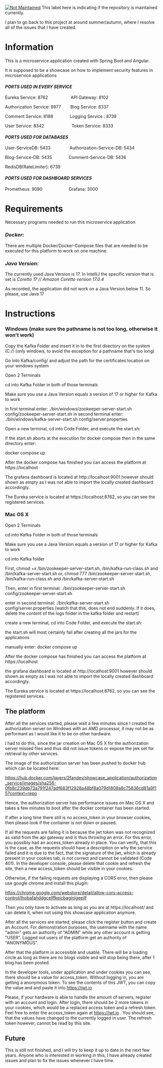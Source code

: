 [![Not Maintained](https://img.shields.io/badge/Maintenance%20Level-Not%20Maintained-yellow.svg)](https://gist.github.com/cheerfulstoic/d107229326a01ff0f333a1d3476e068d)
This label here is indicating if the repository is maintained currently. 

I plan to go back to this project at around summer/autumn, where I resolve all of the issues that I have created.


# Information
This is a microservice application created with Spring Boot and Angular.

It is supposed to be a showcase on how to implement security features in microservice applications

#### ***PORTS USED IN EVERY SERVICE***

Eureka Service: 8762 &nbsp;&nbsp;&nbsp;&nbsp;&nbsp;&nbsp;&nbsp;&nbsp;&nbsp;&nbsp;&nbsp;&nbsp;&nbsp;&nbsp;&nbsp;&nbsp;&nbsp;  API Gateway: 8102

Authorization Service: 8977 &nbsp;&nbsp;&nbsp;&nbsp;&nbsp;&nbsp; Blog Service: 8337

Comment Service: 8188 &nbsp;&nbsp;&nbsp;&nbsp;&nbsp;&nbsp;&nbsp;&nbsp;&nbsp;&nbsp;&nbsp;&nbsp;  Logging Service : 8739

User Service: 8342 &nbsp;&nbsp;&nbsp;&nbsp;&nbsp;&nbsp;&nbsp; &nbsp;&nbsp;&nbsp;&nbsp;&nbsp;&nbsp;&nbsp; &nbsp;&nbsp;&nbsp;&nbsp;&nbsp;&nbsp;Token Service: 8333

#### ***PORTS USED FOR DATABASES***
User-ServiceDB: 5433 &nbsp;&nbsp;&nbsp;&nbsp;&nbsp;&nbsp;&nbsp;&nbsp;&nbsp;&nbsp;&nbsp;&nbsp;&nbsp;&nbsp;  Authorization-Service-DB: 5434

Blog-Service-DB: 5435 &nbsp;&nbsp;&nbsp;&nbsp;&nbsp;&nbsp;&nbsp; &nbsp;&nbsp;&nbsp;&nbsp;&nbsp;Comment-Service-DB: 5436

RedisDB(RateLimiter): 6739

#### ***PORTS USED FOR DASHBOARD SERVICES***

Prometheus: 9090 &nbsp;&nbsp;&nbsp;&nbsp;&nbsp;&nbsp;&nbsp; &nbsp;&nbsp;&nbsp;&nbsp;&nbsp;&nbsp;&nbsp;&nbsp;&nbsp;&nbsp;&nbsp;&nbsp; Grafana: 3000

# **Requirements** 

Necessary programs needed to run this microservice application

### *Docker:*

There are multiple Docker/Docker-Compose files that are needed to be executed for this platform to work on one machine. 

### *Java Version*:

The currently used Java Version is 17. 
In IntelliJ the specific version that is set is 
*Coretto 17 // Amazon Coretto version 17.0.4*

As recorded, the application did not work on a Java Version below 11. 
So please, use Java 17

# **Instructions**

### **Windows** (make sure the pathname is not too long, otherwise it won't work)


Copy the Kafka Folder and insert it in to the first directory on the system (C:/) (only windows, to avoid the exception for a pathname that's too long)

Go into Kafka/config/ and adjust the path for the certificates
location on your windows system

Open 2 Terminals

cd into Kafka Folder in both of those terminals

Make sure you use a Java Version equals a version of 17 or higher for Kafka to work

in first terminal enter: 
./bin/windows/zookeeper-server-start.sh config/zookeeper-server-start.sh
in second terminal enter:
./bin/windows/kafka-server-start.sh config/server.properties

Open a new terminal, cd into Code Folder, and execute the start.sh:

if the start.sh aborts at the execution for docker compose 
then in the same directory enter: 

docker compose up

After the docker compose has finished
you can access the platform at https://localhost

The grafana dashboard is located at http://localhost:9001
however should shown as empty as I was not able to import the locally created dashboard accordingly.

The Eureka service is located at https://localhost:8762, so you can see the registered services.

### **Mac OS X**

Open 2 Terminals

cd into Kafka Folder in both of those terminals

Make sure you use a Java Version equals a version of 17 or higher for Kafka to work

cd into Kafka folder

First, chmod +x /bin/zookeeper-server-start.sh, /bin/kafka-run-class.sh and /bin/kafka-server-start.sh
or, chmod 777 /bin/zookeeper-server-start.sh, /bin/kafka-run-class.sh and /bin/kafka-server-start.sh

Then, enter in first terminal: 
./bin/zookeeper-server-start.sh config/zookeeper-server-start.sh

enter in second terminal:
./bin/kafka-server-start.sh config/server.properties (watch that this, does not end suddenly. If it does, delete the content of the logs folder in the kafka folder and restart)

create a new terminal, cd into Code Folder, and execute the start.sh:

the start.sh will most certainly fail after creating all the jars for the applications

manually enter: docker compose up

After the docker compose has finished
you can access the platform at https://localhost

the grafana dashboard is located at http://localhost:9001
however should shown as empty as I was not able to import the locally created dashboard accordingly.

The Eureka service is located at https://localhost:8762, so you can see the registered services.


## The platform
After all the services started, please wait a few minutes
since I created the authorization server on Windows with an AMD processor,
it may not be as performant as I would like it to be on other hardware. 

I had to do this, since the jar creation on Mac OS X for the authorization server
missed files and thus did not issue tokens or expose the jwk set for retrieval 
by other services. 

The image of the authorization server has been pushed to docker hub
which can be located here: 

https://hub.docker.com/layers/2fandev/showcase_application/authorization_service/images/sha256-0fb8c239db73a791f247adf683f12928a48bf8a079d1808a8c75836cd81a9f15?context=repo

Hence, the authorization server has performance issues on Mac OS X 
and takes a few minutes to boot after the docker container has been started.

If after a long time there still is no access_token in your browser cookies,
then please look if the container is not down or paused.

If all the requests are failing it is because the jwt token was not recognized
as valid from the api gateway and is thus throwing an error. For this error, you 
possibly had an access_token already in place. You can verify, that this is
the case, as the requests should have a description on why the service failed
and it is due to the fact, that the signature of the jwt, which is already
present in your cookies tab, is not correct and cannot be validated (Code 401).
In the developer console, please
delete that cookie and refresh the site, then a new access_token should be visible
in your cookies.

Otherwise, if the failing requests 
are displaying a CORS error, then please use google chrome and 
install this plugin: 

https://chrome.google.com/webstore/detail/allow-cors-access-control/lhobafahddgcelffkeicbaginigeejlf

Then you only have to activate as long as you are at https://localhost/ and can delete it, when 
not using this showcase application anymore. 

After all the services are started, please click the register button 
and create an Account. For demonstration purposes, the username with the name "admin" 
gets an authority of "ADMIN" while any other account is getting "USER". Logged out users 
of the platform get an authority of "ANONYMOUS". 

After that the platform is accessible and usable.
There will be a loading circle as long as there are no blogs 
visible and will stop being there, after 1 blog has been posted.

In the developer tools, under application and under cookies you can see, there should be 
a value for access_token. Without logging in, you are getting a anonymous token. 
To see the contents of this JWT, you can copy the value and and paste it into https://jwt.io

Please, if your hardware is able to handle the amount of servers, 
register with an account and login. After login, there should be 2 more tokens in your cookies,
which would be a replaced access token and a refresh token. Feel free to enter the access_token again at https://jwt.io . You should see, that the values have changed to the currently logged in user. The refresh token however, cannot be read by this site. 

## Future

This is still not finished, and I will try to keep it up to date in the next few years. 
Anyone who is interested in working in this, I have already created issues and plan to 
fix the issues whenever I have time.
